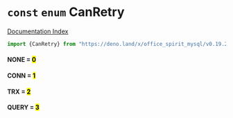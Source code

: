 # `const` `enum` CanRetry

[Documentation Index](../README.md)

```ts
import {CanRetry} from "https://deno.land/x/office_spirit_mysql/v0.19.2/mod.ts"
```

#### NONE = <mark>0</mark>



#### CONN = <mark>1</mark>



#### TRX = <mark>2</mark>



#### QUERY = <mark>3</mark>



